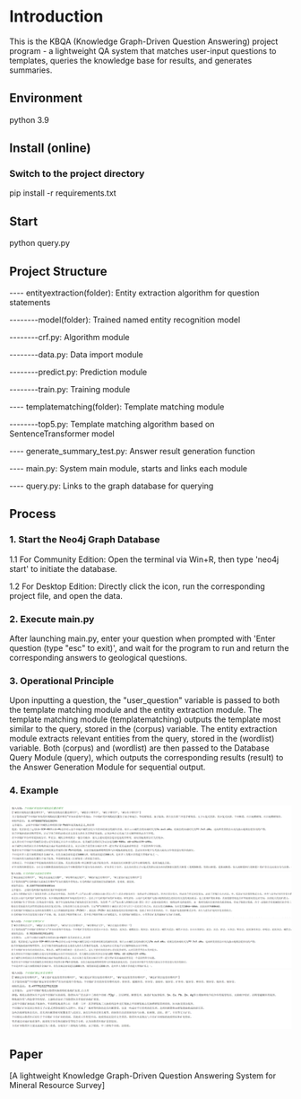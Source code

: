 # Introduction

This is the KBQA (Knowledge Graph-Driven Question Answering) project program - a lightweight QA system that matches
user-input questions to templates, queries the knowledge base for results, and generates summaries.

## Environment

python 3.9

## Install (online)

### Switch to the project directory

pip install -r requirements.txt

## Start

python query.py

## Project Structure

---- entityextraction(folder): Entity extraction algorithm for question statements

--------model(folder): Trained named entity recognition model

--------crf.py: Algorithm module

--------data.py: Data import module

--------predict.py: Prediction module

--------train.py: Training module

---- templatematching(folder): Template matching module

--------top5.py: Template matching algorithm based on SentenceTransformer model

---- generate_summary_test.py: Answer result generation function

---- main.py: System main module, starts and links each module

---- query.py: Links to the graph database for querying

## Process

### 1. Start the Neo4j Graph Database

1.1 For Community Edition: Open the terminal via Win+R, then type 'neo4j start' to initiate the database.

1.2 For Desktop Edition: Directly click the icon, run the corresponding project file, and open the data.

### 2. Execute main.py

After launching main.py, enter your question when prompted with 'Enter question (type "esc" to exit)', and wait for the
program to run and return the corresponding answers to geological questions.

### 3. Operational Principle

Upon inputting a question, the "user_question" variable is passed to both the template matching module and the entity
extraction module. The template matching module (templatematching) outputs the template most similar to the query,
stored in the (corpus) variable. The entity extraction module extracts relevant entities from the query, stored in
the (wordlist) variable. Both (corpus) and (wordlist) are then passed to the Database Query Module (query), which
outputs the corresponding results (result) to the Answer Generation Module for sequential output.

### 4. Example

![1.jpg](img%2F1.jpg)
![2.png](img%2F2.png)
![3.png](img%2F3.png)
![4.png](img%2F4.png)

## Paper

[A lightweight Knowledge Graph-Driven Question Answering System for Mineral Resource Survey]
